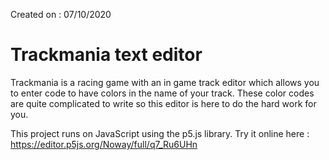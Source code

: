Created on : 07/10/2020

# Trackmania text editor

Trackmania is a racing game with an in game track editor which allows you to enter code to have colors in the name of your track.
These color codes are quite complicated to write so this editor is here to do the hard work for you.

This project runs on JavaScript using the p5.js library.
Try it online here : https://editor.p5js.org/Noway/full/q7_Ru6UHn
